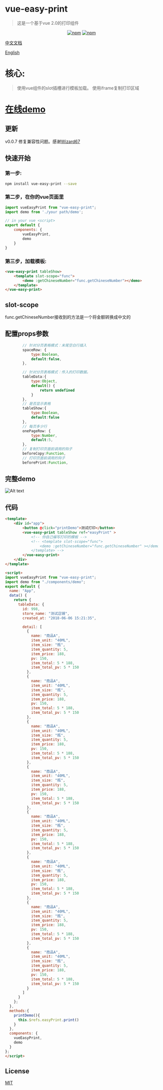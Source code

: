 # vue-easy-print
> 这是一个基于vue 2.0的打印组件
<p align="center">
   <a href="https://www.npmjs.com/package/vue-easy-print"><img src="https://img.shields.io/npm/v/vue-easy-print.svg?style=flat" alt="npm"></a>
   <a href="https://www.npmjs.com/package/vue-easy-print"><img src="https://img.shields.io/npm/dm/vue-easy-print.svg?style=flat" alt="npm"></a>
 </p>
 
[中文文档](./README.MD)

[English](./README.EN.MD)

# 核心:
> 使用vue组件的slot插槽进行模板加载。
> 使用iframe复制打印区域

# [在线demo](https://jsfiddle.net/pcloth/p35vz97u/)

## 更新
v0.0.7 修复兼容性问题。感谢[Wizard67](https://github.com/Wizard67)

## 快速开始

### 第一步:
``` sh
npm install vue-easy-print --save
```
### 第二步，在你的vue页面里
``` js
import vueEasyPrint from "vue-easy-print";
import demo from './your path/demo';

// in your vue <script>
export default {
    components: {
        vueEasyPrint,
        demo
    }
}
```

### 第三步，加载模板:
``` html
<vue-easy-print tableShow>
    <template slot-scope="func">
        <demo :getChineseNumber="func.getChineseNumber"></demo>
    </template>
</vue-easy-print>

```

## slot-scope
func.getChineseNumber接收到的方法是一个将金额转换成中文的


## 配置props参数
``` js
        // 针对分页表格模式：末尾空白行插入
        spaceRow: {
            type:Boolean,
            default:false,
        },

        // 针对分页表格模式：传入的打印数据。
        tableData:{
            type:Object,
            default() {
                return undefined
            }
        },
        // 是否显示表格
        tableShow:{
            type:Boolean,
            default:false
        },
        // 每页多少行
        onePageRow: {
            type:Number,
            default:5,
        },
        // 复制打印页面前调用的钩子
        beforeCopy:Function,
        // 打印页面前调用的钩子
        beforePrint:Function,
```


## 完整demo
![Alt text](./images/demo.png)


## 代码
``` html
<template>
    <div id="app">
        <button @click="printDemo">测试打印</button>
        <vue-easy-print tableShow ref="easyPrint" >
            <!-- 你自己编写打印的模板 -->
            <!-- <template slot-scope="func">
                <demo :getChineseNumber="func.getChineseNumber" ></demo>
            </template> -->
        </vue-easy-print>
    </div>
</template>

<script>
import vueEasyPrint from "vue-easy-print";
import demo from "./components/demo";
export default {
  name: "App",
  data() {
    return {
      tableData: {
        id: 998,
        store_name: "测试店铺",
        created_at: "2018-06-06 15:21:35",

        detail: [
          {
            name: "商品A",
            item_unit: "40ML",
            item_size: "瓶",
            item_quantity: 5,
            item_price: 188,
            pv: 150,
            item_total: 5 * 188,
            item_total_pv: 5 * 150
          },
          {
            name: "商品A",
            item_unit: "40ML",
            item_size: "瓶",
            item_quantity: 5,
            item_price: 188,
            pv: 150,
            item_total: 5 * 188,
            item_total_pv: 5 * 150
          },
          {
            name: "商品A",
            item_unit: "40ML",
            item_size: "瓶",
            item_quantity: 5,
            item_price: 188,
            pv: 150,
            item_total: 5 * 188,
            item_total_pv: 5 * 150
          },
          {
            name: "商品A",
            item_unit: "40ML",
            item_size: "瓶",
            item_quantity: 5,
            item_price: 188,
            pv: 150,
            item_total: 5 * 188,
            item_total_pv: 5 * 150
          },
          {
            name: "商品A",
            item_unit: "40ML",
            item_size: "瓶",
            item_quantity: 5,
            item_price: 188,
            pv: 150,
            item_total: 5 * 188,
            item_total_pv: 5 * 150
          },
          {
            name: "商品A",
            item_unit: "40ML",
            item_size: "瓶",
            item_quantity: 5,
            item_price: 188,
            pv: 150,
            item_total: 5 * 188,
            item_total_pv: 5 * 150
          },
          {
            name: "商品A",
            item_unit: "40ML",
            item_size: "瓶",
            item_quantity: 5,
            item_price: 188,
            pv: 150,
            item_total: 5 * 188,
            item_total_pv: 5 * 150
          },
          {
            name: "商品A",
            item_unit: "40ML",
            item_size: "瓶",
            item_quantity: 5,
            item_price: 188,
            pv: 150,
            item_total: 5 * 188,
            item_total_pv: 5 * 150
          }
        ]
      }
    };
  },
  methods:{
    printDemo(){
      this.$refs.easyPrint.print()
    }
  },
  components: {
    vueEasyPrint,
    demo
  }
};
</script>

```
## License

[MIT](https://github.com/pcloth/vue-easy-print/blob/master/LICENSE)
